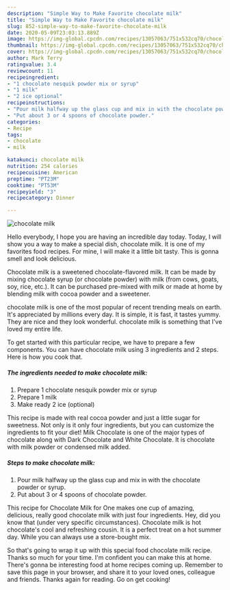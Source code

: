 ```yaml
---
description: "Simple Way to Make Favorite chocolate milk"
title: "Simple Way to Make Favorite chocolate milk"
slug: 852-simple-way-to-make-favorite-chocolate-milk
date: 2020-05-09T23:03:13.889Z
image: https://img-global.cpcdn.com/recipes/13057063/751x532cq70/chocolate-milk-recipe-main-photo.jpg
thumbnail: https://img-global.cpcdn.com/recipes/13057063/751x532cq70/chocolate-milk-recipe-main-photo.jpg
cover: https://img-global.cpcdn.com/recipes/13057063/751x532cq70/chocolate-milk-recipe-main-photo.jpg
author: Mark Terry
ratingvalue: 3.4
reviewcount: 11
recipeingredient:
- "1 chocolate nesquik powder mix or syrup"
- "1 milk"
- "2 ice optional"
recipeinstructions:
- "Pour milk halfway up the glass cup and mix in with the chocolate powder or syrup."
- "Put about 3 or 4 spoons of chocolate powder."
categories:
- Recipe
tags:
- chocolate
- milk

katakunci: chocolate milk 
nutrition: 254 calories
recipecuisine: American
preptime: "PT23M"
cooktime: "PT53M"
recipeyield: "3"
recipecategory: Dinner

---
```



![chocolate milk](https://img-global.cpcdn.com/recipes/13057063/751x532cq70/chocolate-milk-recipe-main-photo.jpg)

Hello everybody, I hope you are having an incredible day today. Today, I will show you a way to make a special dish, chocolate milk. It is one of my favorites food recipes. For mine, I will make it a little bit tasty. This is gonna smell and look delicious.

Chocolate milk is a sweetened chocolate-flavored milk. It can be made by mixing chocolate syrup (or chocolate powder) with milk (from cows, goats, soy, rice, etc.). It can be purchased pre-mixed with milk or made at home by blending milk with cocoa powder and a sweetener.

chocolate milk is one of the most popular of recent trending meals on earth. It's appreciated by millions every day. It is simple, it is fast, it tastes yummy. They are nice and they look wonderful. chocolate milk is something that I've loved my entire life.


To get started with this particular recipe, we have to prepare a few components. You can have chocolate milk using 3 ingredients and 2 steps. Here is how you cook that.

<!--inarticleads1-->

##### The ingredients needed to make chocolate milk:

1. Prepare 1 chocolate nesquik powder mix or syrup
1. Prepare 1 milk
1. Make ready 2 ice (optional)


This recipe is made with real cocoa powder and just a little sugar for sweetness. Not only is it only four ingredients, but you can customize the ingredients to fit your diet! Milk Chocolate is one of the major types of chocolate along with Dark Chocolate and White Chocolate. It is chocolate with milk powder or condensed milk added. 

<!--inarticleads2-->

##### Steps to make chocolate milk:

1. Pour milk halfway up the glass cup and mix in with the chocolate powder or syrup.
1. Put about 3 or 4 spoons of chocolate powder.


This recipe for Chocolate Milk for One makes one cup of amazing, delicious, really good chocolate milk with just four ingredients. Hey, did you know that (under very specific circumstances). Chocolate milk is hot chocolate&#39;s cool and refreshing cousin. It is a perfect treat on a hot summer day. While you can always use a store-bought mix. 

So that's going to wrap it up with this special food chocolate milk recipe. Thanks so much for your time. I'm confident you can make this at home. There's gonna be interesting food at home recipes coming up. Remember to save this page in your browser, and share it to your loved ones, colleague and friends. Thanks again for reading. Go on get cooking!
